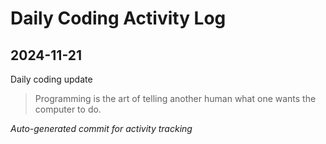 # Daily Coding Activity Log

## 2024-11-21

Daily coding update

> Programming is the art of telling another human what one wants the computer to do.

*Auto-generated commit for activity tracking*
